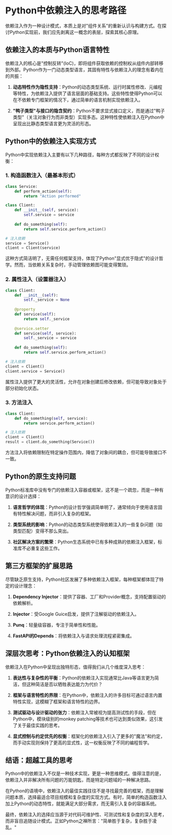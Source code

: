 # Python中依赖注入的思考路径

依赖注入作为一种设计模式，本质上是对"组件关系"的重新认识与构建方式。在探讨Python实现前，我们应先剥离这一概念的表层，探索其核心原理。

## 依赖注入的本质与Python语言特性

依赖注入的核心是"控制反转"(IoC)，即将组件获取依赖的控制权从组件内部转移到外部。Python作为一门动态类型语言，其固有特性与依赖注入的理念有着内在的共振：

1. **动态特性作为隐性支持**：Python的动态类型系统、运行时属性修改、元编程等特性，为依赖注入提供了语言层面的基础支持。这些特性使得Python可以在不依赖专门框架的情况下，通过简单的语言机制实现依赖注入。
    
2. **"鸭子类型"与接口的隐含契约**：Python不要求显式接口定义，而是通过"鸭子类型"（关注对象行为而非类型）实现多态。这种特性使依赖注入在Python中呈现出比静态类型语言更为灵活的形态。
    

## Python中的依赖注入实现方式

Python中实现依赖注入主要有以下几种路径，每种方式都反映了不同的设计权衡：

### 1. 构造函数注入（最基本形式）

```python
class Service:
    def perform_action(self):
        return "Action performed"

class Client:
    def __init__(self, service):
        self.service = service
    
    def do_something(self):
        return self.service.perform_action()

# 注入依赖
service = Service()
client = Client(service)
```

这种方式简洁明了，无需任何框架支持，体现了Python"显式优于隐式"的设计哲学。然而，当依赖关系复杂时，手动管理依赖图可能变得繁琐。

### 2. 属性注入（设置器注入）

```python
class Client:
    def __init__(self):
        self._service = None
    
    @property
    def service(self):
        return self._service
    
    @service.setter
    def service(self, service):
        self._service = service
    
    def do_something(self):
        return self.service.perform_action()

# 注入依赖
client = Client()
client.service = Service()
```

属性注入提供了更大的灵活性，允许在对象创建后修改依赖，但可能导致对象处于部分初始化状态。

### 3. 方法注入

```python
class Client:
    def do_something(self, service):
        return service.perform_action()

# 注入依赖
client = Client()
result = client.do_something(Service())
```

方法注入将依赖限制在特定操作范围内，降低了对象间的耦合，但可能导致接口不一致。

## Python的原生支持问题

Python标准库中没有专门的依赖注入容器或框架，这不是一个疏忽，而是一种有意识的设计选择：

1. **语言哲学的体现**：Python的设计哲学强调简单明了，通常倾向于使用语言固有特性解决问题，而非引入复杂的框架。
    
2. **类型系统的影响**：Python的动态类型系统使得依赖注入的一些复杂问题（如类型匹配）变得不那么突出。
    
3. **社区解决方案的繁荣**：Python生态系统中已有多种成熟的依赖注入框架，标准库不必重复这些工作。
    

## 第三方框架的扩展思路

尽管缺乏原生支持，Python社区发展了多种依赖注入框架，每种框架都体现了特定的设计理念：

1. **Dependency Injector**：提供了容器、工厂和Provider概念，支持配置驱动的依赖解析。
    
2. **Injector**：受Google Guice启发，提供了注解驱动的依赖注入。
    
3. **Punq**：轻量级容器，专注于简单性和性能。
    
4. **FastAPI的Depends**：将依赖注入与请求处理流程紧密集成。
    

## 深层次思考：Python依赖注入的认知框架

依赖注入在Python中呈现出独特形态，值得我们从几个维度深入思考：

1. **表达性与复杂性的平衡**：Python的依赖注入实现通常比Java等语言更为简洁，但这种简洁是否以牺牲表达能力为代价？
    
2. **框架与语言特性的界限**：在Python中，依赖注入的许多目标可通过语言内置特性实现，这模糊了框架和语言特性的边界。
    
3. **测试驱动与设计驱动的张力**：依赖注入常被视为提高测试性的手段，但在Python中，模块级别的monkey patching等技术也可达到类似效果，这引发了关于最佳实践的思考。
    
4. **显式控制与约定优先的权衡**：框架化的依赖注入引入了更多的"魔法"和约定，而手动实现则保持了更高的显式性，这一权衡反映了不同的编程哲学。
    

## 结语：超越工具的思考

Python中的依赖注入不仅是一种技术实现，更是一种思维模式。值得注意的是，依赖注入并非解决所有问题的万能钥匙，而是特定问题域的一种解决思路。

在Python的语境中，依赖注入的最佳实践往往不是寻找最完善的框架，而是理解问题本质，选择最适合项目规模和复杂度的实现方式。有时，简单的构造函数注入加上Python的动态特性，就能满足大部分需求，而无需引入复杂的容器系统。

最终，依赖注入的选择应当源于对代码可维护性、可测试性和复杂度的深入思考，而非盲目追随设计模式。正如Python之禅所言："简单胜于复杂，复杂胜于凌乱。"